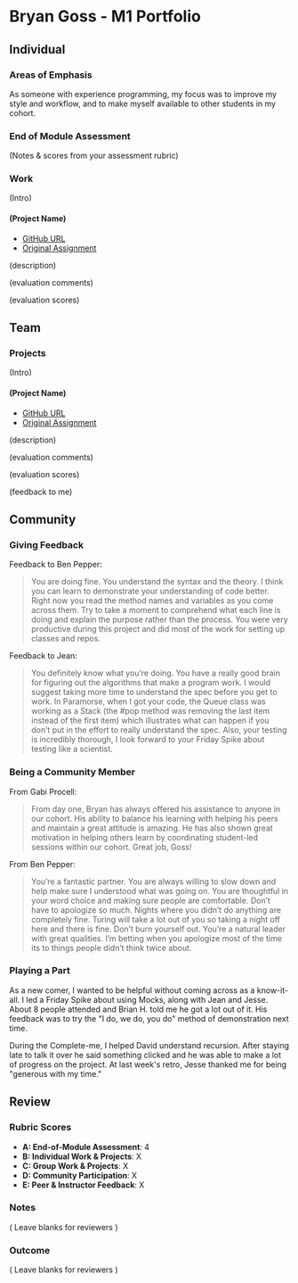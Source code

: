 # Bryan Goss - M1 Portfolio
## Individual

### Areas of Emphasis

As someone with experience programming, my focus was to improve my style and workflow, and to make myself available to other students in my cohort. 

### End of Module Assessment

(Notes & scores from your assessment rubric)

### Work

(Intro)

#### (Project Name)

* [GitHub URL]()
* [Original Assignment]()

(description)

(evaluation comments)

(evaluation scores)

## Team

### Projects

(Intro)

#### (Project Name)

* [GitHub URL]()
* [Original Assignment]()

(description)

(evaluation comments)

(evaluation scores)

(feedback to me)

## Community

### Giving Feedback

Feedback to Ben Pepper: 

>You are doing fine. You understand the syntax and the theory. I think you can learn to demonstrate your understanding of code better. Right now you read the method names and variables as you come across them. Try to take a moment to comprehend what each line is doing and explain the purpose rather than the process. You were very productive during this project and did most of the work for setting up classes and repos.

Feedback to Jean: 

>You definitely know what you’re doing. You have a really good brain for figuring out the algorithms that make a program work. I would suggest taking more time to understand the spec before you get to work. In Paramorse, when I got your code, the Queue class was working as a Stack (the #pop method was removing the last item instead of the first item) which illustrates what can happen if you don’t put in the effort to really understand the spec. Also, your testing is incredibly thorough, I look forward to your Friday Spike about testing like a scientist.


### Being a Community Member

From Gabi Procell:

>From day one, Bryan has always offered his assistance to anyone in our cohort. His ability to balance his learning with helping his peers and maintain a great attitude is amazing. He has also shown great motivation in helping others learn by coordinating student-led sessions within our cohort. Great job, Goss! 

From Ben Pepper: 

>You’re a fantastic partner.  You are always willing to slow down and help make sure I understood what was going on.  You are thoughtful in your word choice and making sure people are comfortable.  Don’t have to apologize so much.  Nights where you didn’t do anything are completely fine.  Turing will take a lot out of you so taking a night off here and there is fine.  Don’t burn yourself out.  You’re a natural leader with great qualities.  I’m betting when you apologize most of the time its to things people didn’t think twice about.

### Playing a Part

As a new comer, I wanted to be helpful without coming across as a know-it-all. I led a Friday Spike about using Mocks, along with Jean and Jesse. About 8 people attended and Brian H. told me he got a lot out of it. His feedback was to try the "I do, we do, you do" method of demonstration next time. 

During the Complete-me, I helped David understand recursion. After staying late to talk it over he said something clicked and he was able to make a lot of progress on the project. At last week's retro, Jesse thanked me for being "generous with my time." 

## Review

### Rubric Scores

* **A: End-of-Module Assessment**: 4
* **B: Individual Work & Projects**: X
* **C: Group Work & Projects**: X
* **D: Community Participation**: X
* **E: Peer & Instructor Feedback**: X

### Notes

( Leave blanks for reviewers )

### Outcome

( Leave blanks for reviewers )
